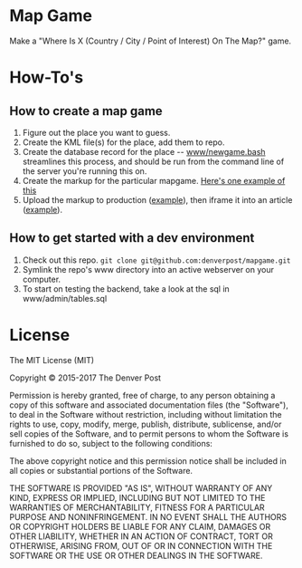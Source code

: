# Map Game
Make a "Where Is X (Country / City / Point of Interest) On The Map?" game.

# How-To's

## How to create a map game
1. Figure out the place you want to guess.
1. Create the KML file(s) for the place, add them to repo.
1. Create the database record for the place -- [www/newgame.bash](www/newgame.bash) streamlines this process, and should be run from the command line of the server you're running this on.
1. Create the markup for the particular mapgame. [Here's one example of this](www/games/map-find-boundary.html)
1. Upload the markup to production ([example](http://extras.denverpost.com/app/mapgame/games/moscow.html)), then iframe it into an article ([example](http://www.denverpost.com/2017/01/12/map-game-russia-moscow/)).

## How to get started with a dev environment
1. Check out this repo. `git clone git@github.com:denverpost/mapgame.git`
1. Symlink the repo's www directory into an active webserver on your computer.
1. To start on testing the backend, take a look at the sql in www/admin/tables.sql

# License

The MIT License (MIT)

Copyright © 2015-2017 The Denver Post

Permission is hereby granted, free of charge, to any person obtaining a copy
of this software and associated documentation files (the "Software"), to deal
in the Software without restriction, including without limitation the rights
to use, copy, modify, merge, publish, distribute, sublicense, and/or sell
copies of the Software, and to permit persons to whom the Software is
furnished to do so, subject to the following conditions:

The above copyright notice and this permission notice shall be included in all
copies or substantial portions of the Software.

THE SOFTWARE IS PROVIDED "AS IS", WITHOUT WARRANTY OF ANY KIND, EXPRESS OR
IMPLIED, INCLUDING BUT NOT LIMITED TO THE WARRANTIES OF MERCHANTABILITY,
FITNESS FOR A PARTICULAR PURPOSE AND NONINFRINGEMENT. IN NO EVENT SHALL THE
AUTHORS OR COPYRIGHT HOLDERS BE LIABLE FOR ANY CLAIM, DAMAGES OR OTHER
LIABILITY, WHETHER IN AN ACTION OF CONTRACT, TORT OR OTHERWISE, ARISING FROM,
OUT OF OR IN CONNECTION WITH THE SOFTWARE OR THE USE OR OTHER DEALINGS IN THE
SOFTWARE.

